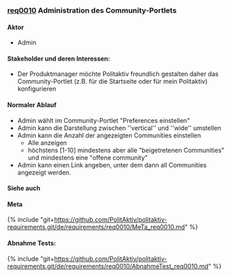
### [req0010](https://github.com/PolitAktiv/politaktiv-requirements/tree/master/de/requirements/req0010/req0010.md) Administration des Community-Portlets

#### Aktor
 * Admin


#### Stakeholder und deren Interessen:
 * Der Produktmanager möchte Politaktiv freundlich gestalten daher das Community-Portlet (z.B. für die Startseite oder für mein Politaktiv) konfigurieren


#### Normaler Ablauf
 * Admin wählt im  Community-Portlet "Preferences einstellen"
 * Admin kann die Darstellung zwischen ''vertical'' und ''wide'' umstellen
 * Admin kann die Anzahl der angezeigten Communities einstellen
   * Alle anzeigen
   * höchstens [1-10] mindestens aber alle "beigetretenen Communities" und mindestens eine "offene community"
 * Admin kann einen Link angeben, unter dem dann all Communities angezeigt werden.


#### Siehe auch

#### Meta
{% include "git+https://github.com/PolitAktiv/politaktiv-requirements.git/de/requirements/req0010/MeTa_req0010.md" %} 


#### Abnahme Tests:
{% include "git+https://github.com/PolitAktiv/politaktiv-requirements.git/de/requirements/req0010/AbnahmeTest_req0010.md" %} 

